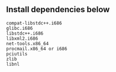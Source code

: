 ## Install dependencies below ##

```
compat-libstdc++.i686
glibc.i686
libstdc++.i686
libxml2.i686
net-tools.x86_64
procmail.x86_64 or i686
pciutils
zlib
libnl
```
